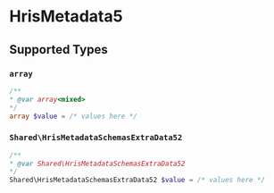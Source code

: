 # HrisMetadata5


## Supported Types

### `array`

```php
/**
* @var array<mixed>
*/
array $value = /* values here */
```

### `Shared\HrisMetadataSchemasExtraData52`

```php
/**
* @var Shared\HrisMetadataSchemasExtraData52
*/
Shared\HrisMetadataSchemasExtraData52 $value = /* values here */
```

